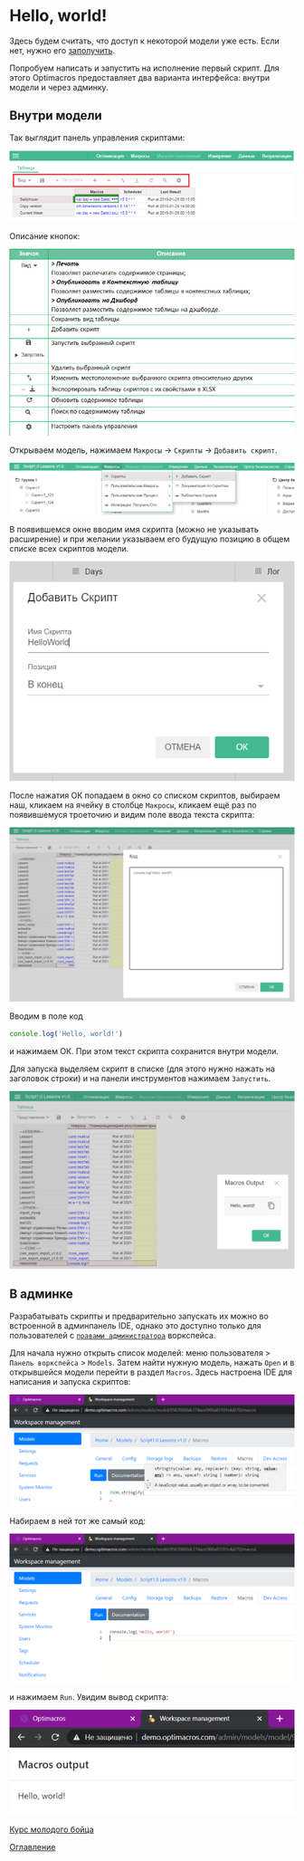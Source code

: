 # Hello, world!

Здесь будем считать, что доступ к некоторой модели уже есть. Если нет, нужно его [заполучить](../appendix/needHelp.md).

Попробуем написать и запустить на исполнение первый скрипт. Для этого Optimacros предоставляет два варианта интерфейса: внутри модели и через админку.

## Внутри модели

Так выглядит панель управления скриптами:

![](./pic/toolbarOfScripts.png)

Описание кнопок:

![](./pic/manualButtons.png)

Открываем модель, нажимаем `Макросы` -> `Скрипты` -> `Добавить скрипт`.

![Добавление скрипта](./pic/addScript.png)

В появившемся окне вводим имя скрипта (можно не указывать расширение) и при желании указываем его будущую позицию в общем списке всех скриптов модели.

![Добавление скрипта](./pic/addScriptDialog.png)

После нажатия ОК попадаем в окно со списком скриптов, выбираем наш, кликаем на ячейку в столбце `Макросы`, кликаем ещё раз по появившемуся троеточию и видим поле ввода текста скрипта:

![Скрипт Hello, world!](./pic/helloWorldScript.png)

Вводим в поле код

```js
console.log('Hello, world!')
```

и нажимаем ОК. При этом текст скрипта сохранится внутри модели.

Для запуска выделяем скрипт в списке (для этого нужно нажать на заголовок строки) и на панели инструментов нажимаем `Запустить`.

![Вывод Hello, world!](./pic/helloWorldOutput.png)

## В админке

Разрабатывать скрипты и предварительно запускать их можно во встроенной в админпанель IDE, однако это доступно только для пользователей с [`правами администратора`](../appendix/needHelp.md) воркспейса.

Для начала нужно открыть список моделей: меню пользователя > `Панель воркспейса` > `Models`. Затем найти нужную модель, нажать `Open` и в открывшейся модели перейти в раздел `Macros`. Здесь настроена IDE для написания и запуска скриптов:
 
![IDE](./pic/adminIDE.png)

Набираем в ней тот же самый код:

![Скрипт Hello, world! в админке](./pic/adminScriptCode.png)

и нажимаем `Run`. Увидим вывод скрипта:

![Вывод в админке Hello, world!](./pic/helloWorldAdminOutput.png)

[Курс молодого бойца](cookBook.md)

[Оглавление](../README.md)
